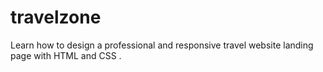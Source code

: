 # travelzone
Learn how to design a professional and responsive travel website landing page with HTML and CSS .
